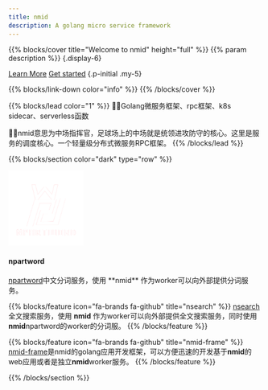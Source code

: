 ```yaml
---
title: nmid
description: A golang micro service framework
---
```


{{% blocks/cover title="Welcome to nmid" height="full" %}}
{{% param description %}}
{.display-6}

<a class="btn btn-lg btn-primary me-3" href="about/">Learn More</a>
<a class="btn btn-lg btn-secondary" href="https://github.com/HughNian/nmid/releases" target="_blank">Get started</a>
{.p-initial .my-5}

<!-- <span style="margin-top:25px;margin-bottom:15px">
<a class="github-button" href="https://github.com/HughNian/nmid" data-icon="octicon-star" data-size="large" data-show-count="true" aria-label="Star nmid">Star nmid</a>
<a class="github-button" href="https://github.com/HughNian/nmid-c" data-icon="octicon-star" data-size="large" data-show-count="true" aria-label="Star nmid-c">Star nmid-c</a>
<a class="github-button" href="https://github.com/HughNian/nmid-php-ext" data-icon="octicon-star" data-size="large" data-show-count="true" aria-label="Star nmid-php-ext">Star nmid-php-ext</a>
</span> -->


{{% blocks/link-down color="info" %}}
{{% /blocks/cover %}}

{{% blocks/lead color="1" %}}
👏👏Golang微服务框架、rpc框架、k8s sidecar、serverless函数  

🤟🤟nmid意思为中场指挥官，足球场上的中场就是统领进攻防守的核心。这里是服务的调度核心。一个轻量级分布式微服务RPC框架。 
{{% /blocks/lead %}}

{{% blocks/section color="dark" type="row" %}}


<div class="col-lg-4 mb-5 mb-lg-0 text-center">
    <div>
        <i><img src="npartword_logo-removebg.png" style="width:150px;height:150px"></i>
    </div>
    <h4 class="h3">
        npartword
    </h4>
    <div class="mb-0">
        <a href="https://github.com/HughNian/npartword">npartword</a>中文分词服务，使用 **nmid** 作为worker可以向外部提供分词服务。
    </div>
</div>

{{% blocks/feature icon="fa-brands fa-github" title="nsearch" %}}
[nsearch](https://github.com/HughNian/nsearch)全文搜索服务，使用 **nmid** 作为worker可以向外部提供全文搜索服务，同时使用**nmid**npartword的worker的分词服。
{{% /blocks/feature %}}


{{% blocks/feature icon="fa-brands fa-github" title="nmid-frame" %}}
[nmid-frame](https://github.com/nmid-team/goframe)是nmid的golang应用开发框架，可以方便迅速的开发基于**nmid**的web应用或者是独立**nmid**worker服务。
{{% /blocks/feature %}}


{{% /blocks/section %}}
